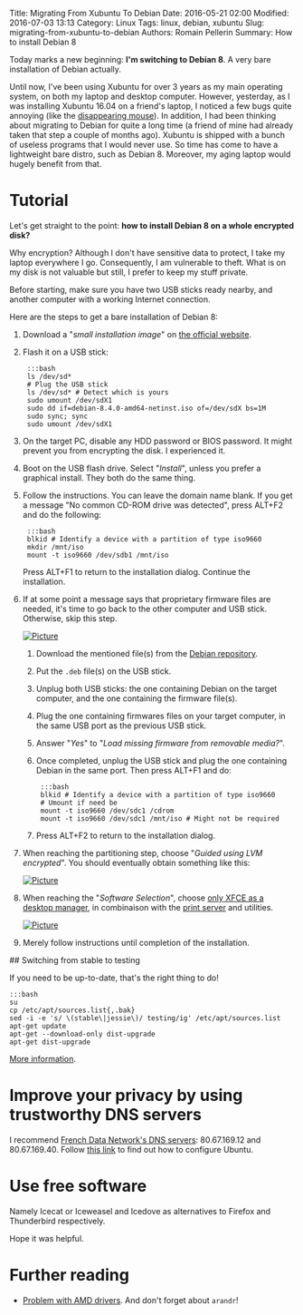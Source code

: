 Title: Migrating From Xubuntu To Debian
Date: 2016-05-21 02:00
Modified: 2016-07-03 13:13
Category: Linux 
Tags: linux, debian, xubuntu
Slug: migrating-from-xubuntu-to-debian
Authors: Romain Pellerin
Summary: How to install Debian 8 

Today marks a new beginning: **I'm switching to Debian 8**. A very bare installation of Debian actually.

Until now, I've been using Xubuntu for over 3 years as my main operating system, on both my laptop and desktop computer. However, yesterday, as I was installing Xubuntu 16.04 on a friend's laptop, I noticed a few bugs quite annoying (like the [disappearing mouse](https://bugs.launchpad.net/ubuntu/+bug/1573454)). In addition, I had been thinking about migrating to Debian for quite a long time (a friend of mine had already taken that step a couple of months ago). Xubuntu is shipped with a bunch of useless programs that I would never use. So time has come to have a lightweight bare distro, such as Debian 8. Moreover, my aging laptop would hugely benefit from that.

# Tutorial

Let's get straight to the point: **how to install Debian 8 on a whole encrypted disk?**

Why encryption? Although I don't have sensitive data to protect, I take my laptop everywhere I go. Consequently, I am vulnerable to theft. What is on my disk is not valuable but still, I prefer to keep my stuff private.

Before starting, make sure you have two USB sticks ready nearby, and another computer with a working Internet connection.

Here are the steps to get a bare installation of Debian 8:

1. Download a "*small installation image*" on [the official website](https://www.debian.org/distrib/).
2. Flash it on a USB stick:

        :::bash
        ls /dev/sd*
        # Plug the USB stick
        ls /dev/sd* # Detect which is yours
        sudo umount /dev/sdX1
        sudo dd if=debian-8.4.0-amd64-netinst.iso of=/dev/sdX bs=1M
        sudo sync; sync
        sudo umount /dev/sdX1

3. On the target PC, disable any HDD password or BIOS password. It might prevent you from encrypting the disk. I experienced it.
4. Boot on the USB flash drive. Select "*Install*", unless you prefer a graphical install. They both do the same thing.
5. Follow the instructions. You can leave the domain name blank. If you get a message "No common CD-ROM drive was detected", press ALT+F2 and do the following:

        :::bash
        blkid # Identify a device with a partition of type iso9660
        mkdir /mnt/iso
        mount -t iso9660 /dev/sdb1 /mnt/iso

    Press ALT+F1 to return to the installation dialog. Continue the installation.

6. If at some point a message says that proprietary firmware files are needed, it's time to go back to the other computer and USB stick. Otherwise, skip this step.

    [![Picture]({filename}/images/debian_firmware.jpg)]({filename}/images/debian_firmware.jpg)

    1. Download the mentioned file(s) from the [Debian repository](https://packages.debian.org/jessie/).
    2. Put the `.deb` file(s) on the USB stick.
    3. Unplug both USB sticks: the one containing Debian on the target computer, and the one containing the firmware file(s).
    4. Plug the one containing firmwares files on your target computer, in the same USB port as the previous USB stick.
    5. Answer "*Yes*" to "*Load missing firmware from removable media?*".
    6. Once completed, unplug the USB stick and plug the one containing Debian in the same port. Then press ALT+F1 and do:
    
            :::bash
            blkid # Identify a device with a partition of type iso9660
            # Umount if need be
            mount -t iso9660 /dev/sdc1 /cdrom
            mount -t iso9660 /dev/sdc1 /mnt/iso # Might not be required

    10. Press ALT+F2 to return to the installation dialog. 

7. When reaching the partitioning step, choose "*Guided using LVM encrypted*". You should eventually obtain something like this:
    
    [![Picture]({filename}/images/debian_partitions.jpg)]({filename}/images/debian_partitions.jpg)

8. When reaching the "*Software Selection*", choose [only XFCE as a desktop manager](http://forums.debian.net/viewtopic.php?f=17&t=125037#p595087), in combinaison with the [print server](http://comments.gmane.org/gmane.linux.debian.user/455520) and utilities.
    
    [![Picture]({filename}/images/debian_selection.jpg)]({filename}/images/debian_selection.jpg)

9. Merely follow instructions until completion of the installation.

## Switching from stable to testing

If you need to be up-to-date, that's the right thing to do!

    :::bash
    su
    cp /etc/apt/sources.list{,.bak}
    sed -i -e 's/ \(stable\|jessie\)/ testing/ig' /etc/apt/sources.list
    apt-get update
    apt-get --download-only dist-upgrade
    apt-get dist-upgrade

[More information](http://unix.stackexchange.com/questions/90389/how-to-upgrade-debian-stable-wheezy-to-testing-jessie).

# Improve your privacy by using trustworthy DNS servers

I recommend [French Data Network's DNS servers](https://larlet.fr/david/stream/2015/10/12/): 80.67.169.12 and 80.67.169.40. Follow [this link](http://askubuntu.com/questions/627899/nameserver-127-0-1-1-in-resolv-conf-wont-go-away) to find out how to configure Ubuntu.

# Use free software

Namely Icecat or Iceweasel and Icedove as alternatives to Firefox and Thunderbird respectively.


Hope it was helpful.

# Further reading

- [Problem with AMD drivers](https://wiki.debian.org/fr/AtiHowTo). And don't forget about `arandr`!
